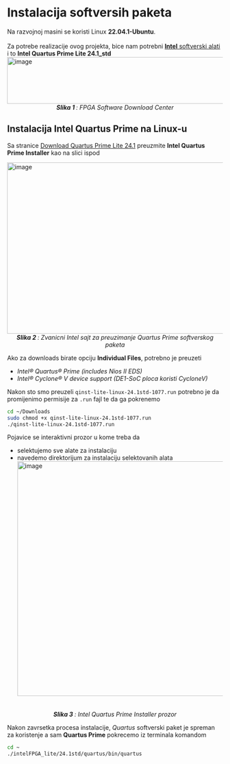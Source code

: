 # Instalacija softversih paketa

Na razvojnoj masini se koristi Linux **22.04.1-Ubuntu**. </br></br>
Za potrebe realizacije ovog projekta, bice nam potrebni [**Intel** softverski alati](https://www.intel.com/content/www/us/en/collections/products/fpga/software/downloads.html?edition=standard&platform=linux&download_manager=direct) i to **Intel Quartus Prime Lite 24.1_std**</br>
<img width="1321" height="109" alt="image" align="left" src="https://github.com/user-attachments/assets/d1a7b638-65c2-472e-89ce-37c3de4c67bc" /></br></br></br></br>
<p align="center"><i><b>Slika 1 </b>: FPGA Software Download Center</i></p>


## Instalacija Intel Quartus Prime na Linux-u

Sa stranice [Download Quartus Prime Lite 24.1](https://www.intel.com/content/www/us/en/software-kit/849769/intel-quartus-prime-lite-edition-design-software-version-24-1-for-linux.html) preuzmite 
**Intel Quartus Prime Installer** kao na slici ispod


<img width="1321" height="400" alt="image" align="left" src="https://github.com/user-attachments/assets/bda07bd0-e457-4201-aca2-a291f885927e" /></br></br>
<p align="center"><i><b>Slika 2 </b>: Zvanicni Intel sajt za preuzimanje Quartus Prime softverskog paketa</i></p>


Ako za downloads birate opciju **Individual Files**, potrebno je preuzeti
- *Intel® Quartus® Prime (includes Nios II EDS)*
- *Intel® Cyclone® V device support (DE1-SoC ploca koristi CycloneV)*</br>
   

Nakon sto smo preuzeli `qinst-lite-linux-24.1std-1077.run` potrebno je da promijenimo permisije za `.run` fajl te da ga pokrenemo 
```bash
cd ~/Downloads
sudo chmod +x qinst-lite-linux-24.1std-1077.run
./qinst-lite-linux-24.1std-1077.run
```
Pojavice se interaktivni prozor u kome treba da
- selektujemo sve alate za instalaciju
- navedemo direktorijum za instalaciju selektovanih alata
<img width="876" height="548" alt="image" src="https://github.com/user-attachments/assets/8de7c022-bd21-4613-af8e-c2089cd7b22a" /></br></br>
<p align="center"><i><b>Slika 3 </b>: Intel Quartus Prime Installer prozor</i></p>

Nakon zavrsetka procesa instalacije, *Quartus* softverski paket je spreman za koristenje a sam **Quartus Prime** pokrecemo iz terminala komandom 
```bash
cd ~
./intelFPGA_lite/24.1std/quartus/bin/quartus
```
